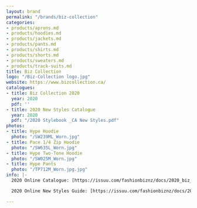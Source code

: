 ```yaml
---
layout: brand
permalink: "/brands/biz-collection"
categories:
- products/aprons.md
- products/hoodies.md
- products/jackets.md
- products/pants.md
- products/shirts.md
- products/shorts.md
- products/sweaters.md
- products/track-suits.md
title: Biz Collection
logo: "/Biz-Collection logo.jpg"
website: https://www.bizcollection.ca/
catalogues:
- title: Biz Collection 2020
  year: 2020
  pdf: ''
- title: 2020 New Styles Catalogue
  year: 2020
  pdf: "/2020 Stylebook _CA New Styles.pdf"
photos:
- title: Hype Hoodie
  photo: "/SW239ML_Worn.jpg"
- title: Pace 1/4 Zip Hoodie
  photo: "/SW635L_Worn.jpg"
- title: Hype Two-Tone Hoodie
  photo: "/SW025M_Worn.jpg"
- title: Hype Pants
  photo: "/TP712M_Worn.jpg.jpg"
info: |-
  2020 Online Catalogue: [https://issuu.com/fashionbiznz/docs/2020_biz_collection_-_ca?fr=sZTUzZDg2NjQ3](https://issuu.com/fashionbiznz/docs/2020_biz_collection_-_ca?fr=sZTUzZDg2NjQ3 "https://issuu.com/fashionbiznz/docs/2020_biz_collection_-_ca?fr=sZTUzZDg2NjQ3")

  2020 Online New Styles Guide: [https://issuu.com/fashionbiznz/docs/2020_stylebook__ca_new_styles?fr=sZmNmYjg2NjQ3](https://issuu.com/fashionbiznz/docs/2020_stylebook__ca_new_styles?fr=sZmNmYjg2NjQ3 "https://issuu.com/fashionbiznz/docs/2020_stylebook__ca_new_styles?fr=sZmNmYjg2NjQ3")

---
```

